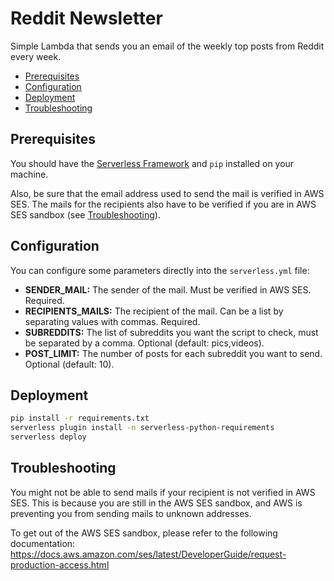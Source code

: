 # Reddit Newsletter

Simple Lambda that sends you an email of the weekly top posts from Reddit every week.

- [Prerequisites](#prerequisites)
- [Configuration](#configuration)
- [Deployment](#deployment)
- [Troubleshooting](#troubleshooting)

## Prerequisites

You should have the [Serverless Framework](https://www.serverless.com/) and `pip` installed on your machine.

Also, be sure that the email address used to send the mail is verified in AWS SES. 
The mails for the recipients also have to be verified if you are in AWS SES sandbox (see [Troubleshooting](#troubleshooting)).

## Configuration

You can configure some parameters directly into the `serverless.yml` file:

- **SENDER_MAIL:** The sender of the mail. Must be verified in AWS SES. Required.
- **RECIPIENTS_MAILS:** The recipient of the mail. Can be a list by separating values with commas. Required.
- **SUBREDDITS:** The list of subreddits you want the script to check, must be separated by a comma. Optional (default: pics,videos).
- **POST_LIMIT:** The number of posts for each subreddit you want to send. Optional (default: 10).

## Deployment

```sh
pip install -r requirements.txt
serverless plugin install -n serverless-python-requirements
serverless deploy
```

## Troubleshooting

You might not be able to send mails if your recipient is not verified in AWS SES. This is because you are still in the AWS SES sandbox, and AWS is preventing you from sending mails to unknown addresses.

To get out of the AWS SES sandbox, please refer to the following documentation: https://docs.aws.amazon.com/ses/latest/DeveloperGuide/request-production-access.html